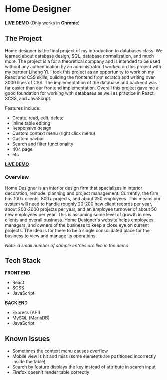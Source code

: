 # Home Designer

**[LIVE DEMO](https://home-designer-five.vercel.app/)** (Only works in **Chrome**)

## The Project

Home designer is the final project of my introduction to databases class. We learned about database design, SQL, database normalization, and much more. The project is a for a theoretical company and is intended to be used without any authentication by an administrator. I worked on this project with my partner [Liheng Yi](https://github.com/Liheng-Yi). I took this project as an opportunity to work on my React and CSS skills, building the frontend from scratch and writing over 3000 lines of CSS. The implementation of the database and backend was far easier than our frontend implementation. Overall this project gave me a good foundation for working with databases as well as practice in React, SCSS, and JavaScript.

Features include:

- Create, read, edit, delete
- Inline table editing
- Responsive design
- Custom context menu (right click menu)
- Custom navbar
- Search and filter functionality
- 404 page
- etc

**[LIVE DEMO](https://home-designer-five.vercel.app/)**

### Overview

Home Designer is an interior design firm that specializes in interior decoration, remodel planning and project management. Currently, the firm has 100+ clients, 800+ projects, and about 250 employees. This means our system will need to handle roughly 20-200 new client records per year, about 200-2000 projects per year, and an employee turnover of about 50 new employees per year. This is assuming some level of growth in new clients and overall business. Home Designer's website helps employees, managers, and owners of the business to keep a close eye on current projects. The idea is for there to be a single consolidated place for the business to view and manage its operations.

*Note: a small number of sample entries are live in the demo*

## Tech Stack

**FRONT END**

- React
- SCSS
- JavaScript

**BACK END**

- Express (API)
- MySQL (MariaDB)
- JavaScript

## Known Issues

- Sometimes the context menu causes overflow
- Mobile view is hit and miss (some elements are positioned incorrectly inside the table)
- Search by feature displays the key instead of attribute in search input
- Firefox doesn't render table correctly
